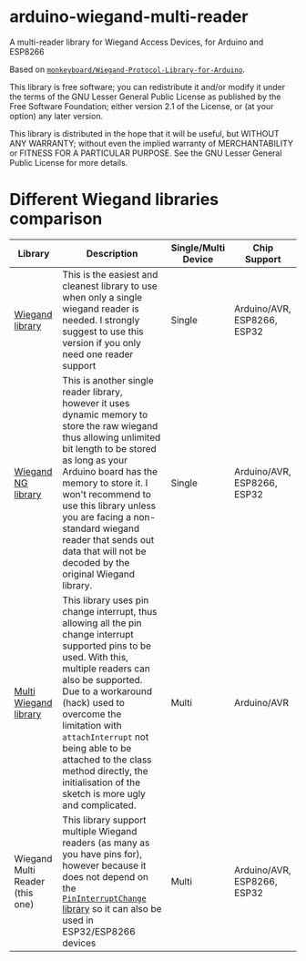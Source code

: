 # arduino-wiegand-multi-reader
A multi-reader library for Wiegand Access Devices, for Arduino and ESP8266

Based on [`monkeyboard/Wiegand-Protocol-Library-for-Arduino`](https://github.com/monkeyboard/Wiegand-Protocol-Library-for-Arduino).


This library is free software; you can redistribute it and/or modify it under the terms of the GNU Lesser General Public License as published by the Free Software Foundation; either version 2.1 of the License, or (at your option) any later version.

This library is distributed in the hope that it will be useful, but WITHOUT ANY WARRANTY; without even the implied warranty of MERCHANTABILITY or FITNESS FOR A PARTICULAR PURPOSE. See the GNU Lesser General Public License for more details.

# Different Wiegand libraries comparison

| Library | Description | Single/Multi Device | Chip Support |
| ---| --- | --- | --- | 
| [Wiegand library](https://github.com/monkeyboard/Wiegand-Protocol-Library-for-Arduino) | This is the easiest and cleanest library to use when only a single wiegand reader is needed. I strongly suggest to use this version if you only need one reader support | Single | Arduino/AVR, ESP8266, ESP32  |
| [Wiegand NG library](https://github.com/jpliew/Wiegand-NG-Multi-Bit-Wiegand-Library-for-Arduino) | This is another single reader library, however it uses dynamic memory to store the raw wiegand thus allowing unlimited bit length to be stored as long as your Arduino board has the memory to store it. I won't recommend to use this library unless you are facing a non-standard wiegand reader that sends out data that will not be decoded by the original Wiegand library. | Single | Arduino/AVR, ESP8266, ESP32  |
| [Multi Wiegand library](https://github.com/jpliew/Multi-Reader-Wiegand-Protocol-Library-for-Arduino) | This library uses pin change interrupt, thus allowing all the pin change interrupt supported pins to be used. With this, multiple readers can also be supported. Due to a workaround (hack) used to overcome the limitation with `attachInterrupt` not being able to be attached to the class method directly, the initialisation of the sketch is more ugly and complicated. | Multi | Arduino/AVR |
| Wiegand Multi Reader (this one) | This library support multiple Wiegand readers (as many as you have pins for), however because it does not depend on the [`PinInterruptChange` library](https://github.com/NicoHood/PinChangeInterrupt) so it can also be used in ESP32/ESP8266 devices | Multi | Arduino/AVR, ESP8266, ESP32  |
